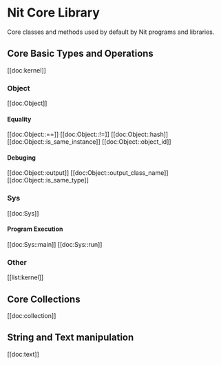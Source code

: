 # Nit Core Library

Core classes and methods used by default by Nit programs and libraries.

## Core Basic Types and Operations

[[doc:kernel]]

### Object

[[doc:Object]]

#### Equality

[[doc:Object::==]]
[[doc:Object::!=]]
[[doc:Object::hash]]
[[doc:Object::is_same_instance]]
[[doc:Object::object_id]]

#### Debuging

[[doc:Object::output]]
[[doc:Object::output_class_name]]
[[doc:Object::is_same_type]]

### Sys

[[doc:Sys]]

#### Program Execution

[[doc:Sys::main]]
[[doc:Sys::run]]

### Other

[[list:kernel]]

## Core Collections

[[doc:collection]]

## String and Text manipulation

[[doc:text]]

